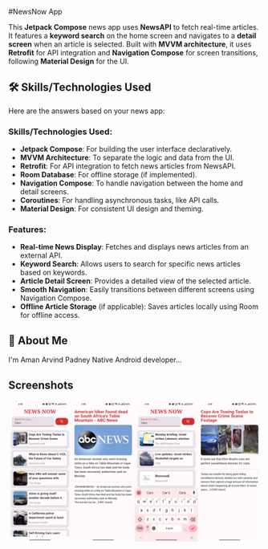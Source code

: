 
#NewsNow App

This **Jetpack Compose** news app uses **NewsAPI** to fetch real-time articles. It features a **keyword search** on the home screen and navigates to a **detail screen** when an article is selected. Built with **MVVM architecture**, it uses **Retrofit** for API integration and **Navigation Compose** for screen transitions, following **Material Design** for the UI.
## 🛠 Skills/Technologies Used
Here are the answers based on your news app:

### Skills/Technologies Used:
- **Jetpack Compose**: For building the user interface declaratively.
- **MVVM Architecture**: To separate the logic and data from the UI.
- **Retrofit**: For API integration to fetch news articles from NewsAPI.
- **Room Database**: For offline storage (if implemented).
- **Navigation Compose**: To handle navigation between the home and detail screens.
- **Coroutines**: For handling asynchronous tasks, like API calls.
- **Material Design**: For consistent UI design and theming.

### Features:
- **Real-time News Display**: Fetches and displays news articles from an external API.
- **Keyword Search**: Allows users to search for specific news articles based on keywords.
- **Article Detail Screen**: Provides a detailed view of the selected article.
- **Smooth Navigation**: Easily transitions between different screens using Navigation Compose.
- **Offline Article Storage** (if applicable): Saves articles locally using Room for offline access.



## 🚀 About Me
I'm Aman Arvind Padney Native Android developer...


## Screenshots

![App Screenshot](https://github.com/Aman-pandey07/NewsNow/blob/8f02933506aac5f29a38762329c489741ef6983b/NewsNow%20Image.jpg?raw=true)






